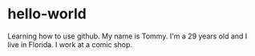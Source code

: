 # hello-world
Learning how to use github.
My name is Tommy. I'm a 29 years old and I live in Florida. I work at a comic shop.
